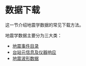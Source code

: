 # 数据下载

这一节介绍地震学数据的常见下载方法。

地震学数据主要分为三大类：

- [地震事件目录](/exercises/catalog)
- [台站元信息及仪器响应](/exercises/station)
- [地震波形数据](/exercises/waveform)
